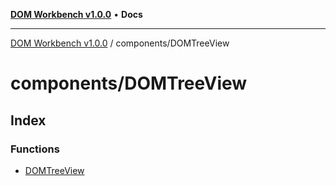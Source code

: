 [**DOM Workbench v1.0.0**](../../README.md) • **Docs**

***

[DOM Workbench v1.0.0](../../modules.md) / components/DOMTreeView

# components/DOMTreeView

## Index

### Functions

- [DOMTreeView](functions/DOMTreeView.md)
